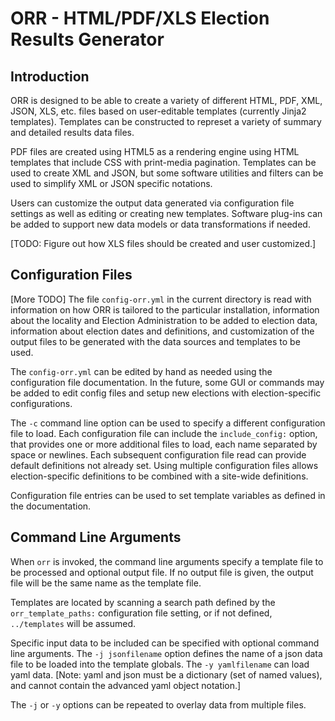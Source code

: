 # ORR -  HTML/PDF/XLS Election Results Generator

## Introduction

ORR is designed to be able to create a variety of different HTML, PDF,
XML, JSON, XLS, etc. files based on user-editable templates (currently
Jinja2 templates). Templates can be constructed to represet a variety
of summary and detailed results data files.

PDF files are created using HTML5 as a rendering engine using HTML
templates that include CSS with print-media pagination. Templates
can be used to create XML and JSON, but some software utilities and
filters can be used to simplify XML or JSON specific notations.

Users can customize the output data generated via configuration file
settings as well as editing or creating new templates. Software plug-ins
can be added to support new data models or data transformations if
needed.

[TODO: Figure out how XLS files should be created and user
customized.]

## Configuration Files

[More TODO] The file `config-orr.yml` in the current directory is
read with information on how ORR is tailored to the particular
installation, information about the locality and Election Administration
to be added to election data, information about election dates and
definitions, and customization of the output files to be generated
with the data sources and templates to be used.

The `config-orr.yml` can be edited by hand as needed using the
configuration file documentation. In the future, some GUI or
commands may be added to edit config files and setup new elections
with election-specific configurations.

The `-c` command line option can be used to specify a different
configuration file to load. Each configuration file can include
the `include_config:` option, that provides one or more additional
files to load, each name separated by space or newlines. Each
subsequent configuration file read can provide default definitions
not already set. Using multiple configuration files allows election-specific
definitions to be combined with a site-wide definitions.

Configuration file entries can be used to set template variables
as defined in the documentation.

## Command Line Arguments

When `orr` is invoked, the command line arguments specify a template
file to be processed and optional output file. If no output file is given,
the output file will be the same name as the template file.

Templates are located by scanning a search path defined by the
`orr_template_paths:` configuration file setting, or if not
defined, `../templates` will be assumed.

Specific input data to be included can be specified with optional
command line arguments. The `-j jsonfilename` option defines the name
of a json data file to be loaded into the template globals. The
`-y yamlfilename` can load yaml data. \[Note: yaml and json must
be a dictionary (set of named values), and cannot contain the advanced
yaml object notation.]

The `-j` or `-y` options can be repeated to overlay data from multiple
files.






